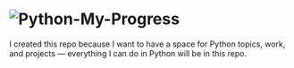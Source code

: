 # ![Python-My-Progress ](https://upload.wikimedia.org/wikipedia/commons/0/0a/Python-logo-notext.svg) 
I created this repo because I want to have a space for Python topics, work, and projects — everything I can do in Python will be in this repo.
